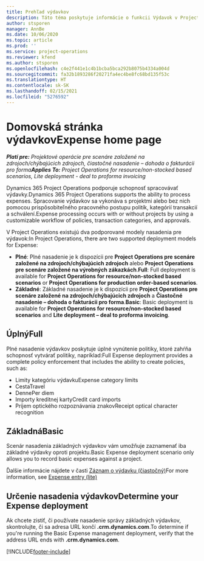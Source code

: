 ```yaml
---
title: Prehľad výdavkov
description: Táto téma poskytuje informácie o funkcii Výdavok v Project Operations.
author: stsporen
manager: AnnBe
ms.date: 10/06/2020
ms.topic: article
ms.prod: ''
ms.service: project-operations
ms.reviewer: kfend
ms.author: stsporen
ms.openlocfilehash: c4e2f441e1c4b1bcba5bca292b8075b4334a004d
ms.sourcegitcommit: fa32b1893286f20271fa4ec4be8fc68bd135f53c
ms.translationtype: HT
ms.contentlocale: sk-SK
ms.lasthandoff: 02/15/2021
ms.locfileid: "5276592"
---
```

# <a name="expense-home-page"></a><span data-ttu-id="968ac-103">Domovská stránka výdavkov</span><span class="sxs-lookup"><span data-stu-id="968ac-103">Expense home page</span></span>

<span data-ttu-id="968ac-104">_**Platí pre:** Projektové operácie pre scenáre založené na zdrojoch/chýbajúcich zdrojoch, čiastočné nasadenie – dohoda o fakturácii pro forma_</span><span class="sxs-lookup"><span data-stu-id="968ac-104">_**Applies To:** Project Operations for resource/non-stocked based scenarios, Lite deployment - deal to proforma invoicing_</span></span>


<span data-ttu-id="968ac-105">Dynamics 365 Project Operations podporuje schopnosť spracovávať výdavky.</span><span class="sxs-lookup"><span data-stu-id="968ac-105">Dynamics 365 Project Operations supports the ability to process expenses.</span></span> <span data-ttu-id="968ac-106">Spracovanie výdavkov sa vykonáva s projektmi alebo bez nich pomocou prispôsobiteľného pracovného postupu politík, kategórií transakcií a schválení.</span><span class="sxs-lookup"><span data-stu-id="968ac-106">Expense processing occurs with or without projects by using a customizable workflow of policies, transaction categories, and approvals.</span></span>

<span data-ttu-id="968ac-107">V Project Operations existujú dva podporované modely nasadenia pre výdavok:</span><span class="sxs-lookup"><span data-stu-id="968ac-107">In Project Operations, there are two supported deployment models for Expense:</span></span> 

- <span data-ttu-id="968ac-108">**Plné**: Plné nasadenie je k dispozícii pre **Project Operations pre scenáre založené na zdrojoch/chýbajúcich zdrojoch** alebo **Project Operations pre scenáre založené na výrobných zákazkách**.</span><span class="sxs-lookup"><span data-stu-id="968ac-108">**Full**: Full deployment is available for **Project Operations for resource/non-stocked based scenarios** or **Project Operations for production order-based scenarios**.</span></span>
- <span data-ttu-id="968ac-109">**Základné**: Základné nasadenie je k dispozícii pre **Project Operations pre scenáre založené na zdrojoch/chýbajúcich zdrojoch** a **Čiastočné nasadenie – dohoda o fakturácii pro forma**.</span><span class="sxs-lookup"><span data-stu-id="968ac-109">**Basic**: Basic deployment is available for **Project Operations for resource/non-stocked based scenarios** and **Lite deployment – deal to proforma invoicing**.</span></span>

## <a name="full"></a><span data-ttu-id="968ac-110">Úplný</span><span class="sxs-lookup"><span data-stu-id="968ac-110">Full</span></span> 
<span data-ttu-id="968ac-111">Plné nasadenie výdavkov poskytuje úplné vynútenie politiky, ktoré zahŕňa schopnosť vytvárať politiky, napríklad:</span><span class="sxs-lookup"><span data-stu-id="968ac-111">Full Expense deployment provides a complete policy enforcement that includes the ability to create policies, such as:</span></span>

  - <span data-ttu-id="968ac-112">Limity kategóriu výdavku</span><span class="sxs-lookup"><span data-stu-id="968ac-112">Expense category limits</span></span>
  - <span data-ttu-id="968ac-113">Cesta</span><span class="sxs-lookup"><span data-stu-id="968ac-113">Travel</span></span>
  - <span data-ttu-id="968ac-114">Denne</span><span class="sxs-lookup"><span data-stu-id="968ac-114">Per diem</span></span>
  - <span data-ttu-id="968ac-115">Importy kreditnej karty</span><span class="sxs-lookup"><span data-stu-id="968ac-115">Credit card imports</span></span>
  - <span data-ttu-id="968ac-116">Príjem optického rozpoznávania znakov</span><span class="sxs-lookup"><span data-stu-id="968ac-116">Receipt optical character recognition</span></span>

## <a name="basic"></a><span data-ttu-id="968ac-117">Základná</span><span class="sxs-lookup"><span data-stu-id="968ac-117">Basic</span></span> 
<span data-ttu-id="968ac-118">Scenár nasadenia základných výdavkov vám umožňuje zaznamenať iba základné výdavky oproti projektu.</span><span class="sxs-lookup"><span data-stu-id="968ac-118">Basic Expense deployment scenario only allows you to record basic expenses against a project.</span></span> 

<span data-ttu-id="968ac-119">Ďalšie informácie nájdete v časti [Záznam o výdavku (čiastočný)](basic-expense.md)</span><span class="sxs-lookup"><span data-stu-id="968ac-119">For more information, see [Expense entry (lite)](basic-expense.md)</span></span>

## <a name="determine-your-expense-deployment"></a><span data-ttu-id="968ac-120">Určenie nasadenia výdavkov</span><span class="sxs-lookup"><span data-stu-id="968ac-120">Determine your Expense deployment</span></span>
<span data-ttu-id="968ac-121">Ak chcete zistiť, či používate nasadenie správy základných výdavkov, skontrolujte, či sa adresa URL končí **.crm.dynamics.com**.</span><span class="sxs-lookup"><span data-stu-id="968ac-121">To determine if you're running the Basic Expense management deployment, verify that the address URL ends with **.crm.dynamics.com**.</span></span> 


[!INCLUDE[footer-include](../includes/footer-banner.md)]